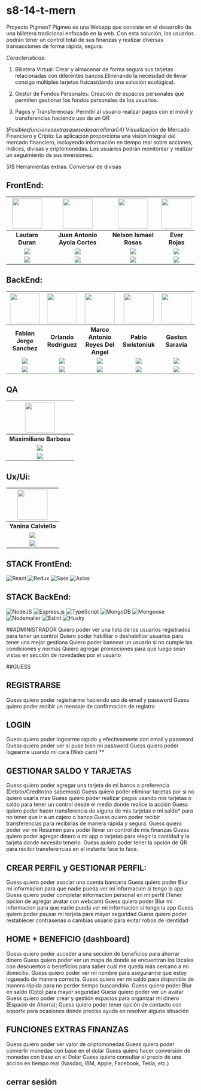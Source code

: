 # s8-14-t-mern
Proyecto Pigmeo?
Pigmeo es una Webapp  que consiste en el desarrollo de una billetera tradicional enfocado en la web. Con esta solución, los usuarios podrán tener un control total de sus finanzas y realizar diversas transacciones de forma rápida, segura.

*Características*:
1) Billetera Virtual:
 Crear y almacenar de forma segura sus tarjetas  relacionadas con diferentes bancos.Eliminando la necesidad de llevar consigo múltiples tarjetas físicas(dando una solución ecológica).

2) Gestor de Fondos Personales: 
Creación de espacios personales que permiten gestionar los fondos personales de los usuarios. 

3) Pagos y Transferencias:  Permitir al usuario realizar pagos con el móvil y transferencias haciendo uso de un QR

$(Posibles funciones extras que se desarrollaran)
4)$ Visualización de Mercado Financiero y Cripto: La aplicación proporciona una visión integral del mercado financiero, incluyendo información en tiempo real sobre acciones, índices, divisas y criptomonedas. Los usuarios podrán monitorear y realizar un seguimiento de sus inversiones.

5)$ Herramientas extras: Conversor de divisas

## FrontEnd: 
| <img src="https://ui-avatars.com/api/?name=Lautaro" width=80 /> | <img src="https://avatars.githubusercontent.com/u/76495548?s=400&u=ae81f1eeadb3e2a47724777c88f2aecc16ebfee5&v=4" width=80 /> | <img src="https://ui-avatars.com/api/?name=Nelson" width=80 /> | <img src="https://ui-avatars.com/api/?name=E" width=80 /> | 
|:-:|:-:|:-:|:-:| 
| **Lautaro Duran** | **Juan Antonio Ayola Cortes** | **Nelson Ismael Rosas** | **Ever Rojas** | <!---Github-->
| <a href="https://github.com/"><img src="https://img.shields.io/badge/github-%23121011.svg?&style=for-the-badge&logo=github&logoColor=white"/></a> | <a href="https://github.com/"><img src="https://img.shields.io/badge/github-%23121011.svg?&style=for-the-badge&logo=github&logoColor=white"/></a> | <a href="https://github.com/Ismaelnelro"><img src="https://img.shields.io/badge/github-%23121011.svg?&style=for-the-badge&logo=github&logoColor=white"/></a> | <a href="https://github.com/"><img src="https://img.shields.io/badge/github-%23121011.svg?&style=for-the-badge&logo=github&logoColor=white"/></a> |<!---Linkedin-->
| <a href="https://www.linkedin.com/"><img src="https://img.shields.io/badge/linkedin%20-%230077B5.svg?&style=for-the-badge&logo=linkedin&logoColor=white"/></a> | <a href="https://www.linkedin.com/"><img src="https://img.shields.io/badge/linkedin%20-%230077B5.svg?&style=for-the-badge&logo=linkedin&logoColor=white"/></a> | <a href="https://www.linkedin.com/in/ismaelrosas/"><img src="https://img.shields.io/badge/linkedin%20-%230077B5.svg?&style=for-the-badge&logo=linkedin&logoColor=white"/></a> | <a href="https://www.linkedin.com/"><img src="https://img.shields.io/badge/linkedin%20-%230077B5.svg?&style=for-the-badge&logo=linkedin&logoColor=white"/></a> |

## BackEnd:
| <img src="https://ca.slack-edge.com/T02KS88FB0E-U04MEGXSAAJ-f87dd59680fa-512" width=80/> | <img src="https://ui-avatars.com/api/?name=orlando" width=80 /> | <img src="https://ui-avatars.com/api/?name=Marco" width=80 /> | <img src="https://ui-avatars.com/api/?name=Pablo" width=80 /> | <img src="https://ui-avatars.com/api/?name=Gaston" width=80 /> |
|:-:|:-:|:-:|:-:|:-:|
| **Fabian Jorge Sanchez** | **Orlando Rodriguez** | **Marco Antonio Reyes Del Angel** | **Pablo Swistoniuk** | **Gaston Saravia** |
| <a href="https://github.com/fabisanz-dev"><img src="https://img.shields.io/badge/github-%23121011.svg?&style=for-the-badge&logo=github&logoColor=white"/></a> | <a href="https://github.com/"><img src="https://img.shields.io/badge/github-%23121011.svg?&style=for-the-badge&logo=github&logoColor=white"/></a> | <a href="https://github.com/"><img src="https://img.shields.io/badge/github-%23121011.svg?&style=for-the-badge&logo=github&logoColor=white"/></a> | <a href="https://github.com/"><img src="https://img.shields.io/badge/github-%23121011.svg?&style=for-the-badge&logo=github&logoColor=white"/></a> | <a href="https://github.com/"><img src="https://img.shields.io/badge/github-%23121011.svg?&style=for-the-badge&logo=github&logoColor=white"/></a> |
| <a href="https://www.linkedin.com/in/fabian-sanchez-j/"><img src="https://img.shields.io/badge/linkedin%20-%230077B5.svg?&style=for-the-badge&logo=linkedin&logoColor=white"/></a> | <a href="https://www.linkedin.com/"><img src="https://img.shields.io/badge/linkedin%20-%230077B5.svg?&style=for-the-badge&logo=linkedin&logoColor=white"/></a> | <a href="https://www.linkedin.com/"><img src="https://img.shields.io/badge/linkedin%20-%230077B5.svg?&style=for-the-badge&logo=linkedin&logoColor=white"/></a> | <a href="https://www.linkedin.com/"><img src="https://img.shields.io/badge/linkedin%20-%230077B5.svg?&style=for-the-badge&logo=linkedin&logoColor=white"/></a> | <a href="https://www.linkedin.com/"><img src="https://img.shields.io/badge/linkedin%20-%230077B5.svg?&style=for-the-badge&logo=linkedin&logoColor=white"/></a> |

## QA
| <img src="https://ui-avatars.com/api/?name=Maximiliano" width=80 /> 
|:-:|
| **Maximiliano Barbosa** |
| <a href="https://github.com/"><img src="https://img.shields.io/badge/github-%23121011.svg?&style=for-the-badge&logo=github&logoColor=white"/></a> |
| <a href="https://www.linkedin.com/"><img src="https://img.shields.io/badge/linkedin%20-%230077B5.svg?&style=for-the-badge&logo=linkedin&logoColor=white"/></a> |

## Ux/Ui:
| <img src="https://ui-avatars.com/api/?name=Yanina" width=80 /> 
|:-:|
| **Yanina Calviello** |
| <a href="https://github.com/"><img src="https://img.shields.io/badge/github-%23121011.svg?&style=for-the-badge&logo=github&logoColor=white"/></a> |
| <a href="https://www.linkedin.com/"><img src="https://img.shields.io/badge/linkedin%20-%230077B5.svg?&style=for-the-badge&logo=linkedin&logoColor=white"/></a> |

## STACK FrontEnd:
![React](https://img.shields.io/badge/React-149eca?style=for-the-badge&logo=react&logoColor=fff) ![Redux](https://img.shields.io/badge/Redux-593D88?style=for-the-badge&logo=redux&logoColor=white) ![Sass](https://img.shields.io/badge/Sass-CC6699?style=for-the-badge&logo=sass&logoColor=white) ![Axios](https://img.shields.io/badge/-Axios-671ddf?style=for-the-badge&logo=axios&logoColor=white)


  
## STACK BackEnd:
![NodeJS](https://img.shields.io/badge/Node.js-6DA55F?style=for-the-badge&logo=Node.js&logoColor=white) ![Express.js](https://img.shields.io/badge/Express.js-%23404d59.svg?style=for-the-badge&logo=Express&logoColor=%2361DAFB) ![TypeScript](https://img.shields.io/badge/TypeScript-blue.svg?style=for-the-badge&logo=TypeScript&logoColor=white) ![MongoDB](https://img.shields.io/badge/MongoDB-%234ea94b.svg?style=for-the-badge&logo=MongoDB&logoColor=white) ![Mongoose](https://img.shields.io/badge/Mongoose-%2320232a.svg?style=for-the-badge&logo=Mongoose&logoColor=%%2361DAFB) ![Nodemailer](https://img.shields.io/badge/Nodemailer-0F9DCE?style=for-the-badge&logo=Nodemailer&logoColor=fff) ![Eslint](https://img.shields.io/badge/EsLint-4B32C3?style=for-the-badge&logo=Eslint&logoColor=fff) ![Husky](https://img.shields.io/badge/Husky🐶-FFF?style=for-the-badge)

 
  ##ADMINISTRADOR
Quiero poder ver una lista de los usuarios registrados para tener un control 
Quiero poder habilitar o deshabilitar usuarios para tener una mejor gestiona
Quiero poder bannear un usuario si no cumple las condiciones y normas
Quiero agregar promociones para que luego sean vistas en sección de novedades por el usuario


##GUESS
## REGISTRARSE
Guess quiero poder registrarme haciendo uso de email y password
Guess quiero poder recibir un mensaje de confirmacion de registro

## LOGIN
Guess quiero poder logearme rapido y efectivamente con email y password
Guess quiero poder ver si puse bien mi password
Guess quiero poder logearme usando mi cara (Web cam) **

## GESTIONAR SALDO Y TARJETAS
Guess quiero poder agregar una tarjeta de mi banco a preferencia (Debito/Credito(no sabemos))
Guess quiero poder eliminar tarjetas por si no quiero usarla mas
Guess quiero poder realizar pagos usando mis tarjetas o saldo para tener un control desde el medio donde realice la acción
Guess quiero poder hacer transferencia de alguna de mis tarjetas  o mi saldo* para no tener que ir a un cajero o banco
Guess quiero poder recibir transferencias para recibirlas de manera rápida y segura.
Guess quiero poder ver mi Resumen para poder llevar un control de mis finanzas
Guess quiero poder agregar dinero a mi app o tarjetas para elegir la cantidad y la tarjeta donde necesito tenerlo.
Guess quiero poder tener la opción de QR para recibir transferencias en el instante face to face.

## CREAR PERFIL y GESTIONAR PERFIL:
Guess quiero poder asociar una cuenta bancaria
Guess quiero poder Blur mi informacion para que nadie pueda ver mi informacion si tengo la app
Guess quiero poder completar informacion personal en mi perfil (Tener opcion de agregar avatar con webcam)
Guess quiero poder Blur mi informacion para que nadie pueda ver mi informacion si tengo la app
Guess quiero poder pausar mi tarjeta para mayor seguridad
Guess quiero poder restablecer contrasenas o cambias usuario para evitar robos de identidad

## HOME + BENEFICIO (dashboard)
Guess quiero poder acceder a una sección de beneficios para ahorrar dinero
Guess quiero poder ver un mapa de donde se encuentran los locales con descuentos o beneficios para saber cuál me queda más cercano a mi domicilio.
Guess quiero poder ver mi nombre para asegurarme que estoy logueado de manera correcta.
Guess quiero ver mi saldo para disponible de manera rápida para no perder tiempo buscandolo.
Guess quiero poder Blur en saldo (Ojito) para mayor seguridad
Guess quiero poder ver un avatar
Guess quiero poder crear y gestión espacios para organizar mi dinero (Espacio de Ahorra);
Guess quiero poder tener opción de contacto con soporte para ocasiones donde precise ayuda en resolver alguna situación


## FUNCIONES EXTRAS FINANZAS
Guess quiero poder ver valor de criptomonedas
Guess quiero poder convertir monedas con base en el dolar
Guess quiero hacer conversión de monedas con base en el Dolar
Guess quiero consultar el precio de una accion en tiempo real (Nasdaq, IBM, Apple, Facebook, Tesla, etc.)

## cerrar sesión
